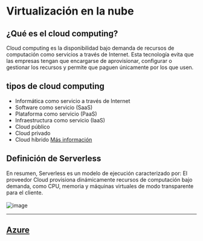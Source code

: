 # Virtualización en la nube

## ¿Qué es el cloud computing?
Cloud computing es la disponibilidad bajo demanda de recursos de computación como servicios a través de Internet. Esta tecnología evita que las empresas tengan que encargarse de aprovisionar, configurar o gestionar los recursos y permite que paguen únicamente por los que usen.

## tipos de cloud computing
 * Informática como servicio a través de Internet
 * Software como servicio (SaaS)
 * Plataforma como servicio (PaaS)
 * Infraestructura como servicio (IaaS)
 * Cloud público
 * Cloud privado
 * Cloud híbrido
 [Más información](https://www.ibm.com/es-es/cloud/learn/cloud-computing-gbl)

## Definición de Serverless
En resumen, Serverless es un modelo de ejecución caracterizado por: El proveedor Cloud provisiona dinámicamente recursos de computación bajo demanda, como CPU, memoria y máquinas virtuales de modo transparente para el cliente.
<br/>
<br/>
![image](https://github.com/calles/GII_TIC/assets/22343642/70f98aee-04e9-4a96-b468-e7f6700fd1dd) 

---
[Azure](https://azure.microsoft.com/es-es/free/students/)
---
